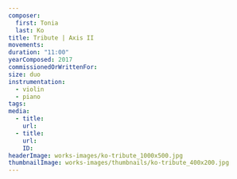 ```yaml
---
composer:
  first: Tonia
  last: Ko
title: Tribute | Axis II
movements:
duration: "11:00"
yearComposed: 2017
commissionedOrWrittenFor:
size: duo
instrumentation:
  - violin
  - piano
tags:
media:
  - title:
    url:
  - title:
    url:
    ID:
headerImage: works-images/ko-tribute_1000x500.jpg
thumbnailImage: works-images/thumbnails/ko-tribute_400x200.jpg
---
```

